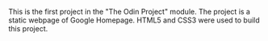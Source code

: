 This is the first project in the "The Odin Project" module. 
The project is a static webpage of Google Homepage.
HTML5 and CSS3 were used to build this project.

